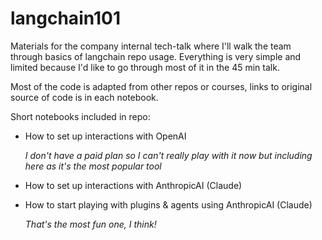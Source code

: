 # langchain101
Materials for the company internal tech-talk where I'll walk the team through basics of langchain repo usage. Everything is very simple and limited because I'd like to go through most of it in the 45 min talk.

Most of the code is adapted from other repos or courses, links to original source of code is in each notebook.

Short notebooks included in repo:
- How to set up interactions with OpenAI

  _I don't have a paid plan so I can't really play with it now but including here as it's the most popular tool_
  
- How to set up interactions with AnthropicAI (Claude)
  
- How to start playing with plugins & agents using AnthropicAI (Claude)

  _That's the most fun one, I think!_
